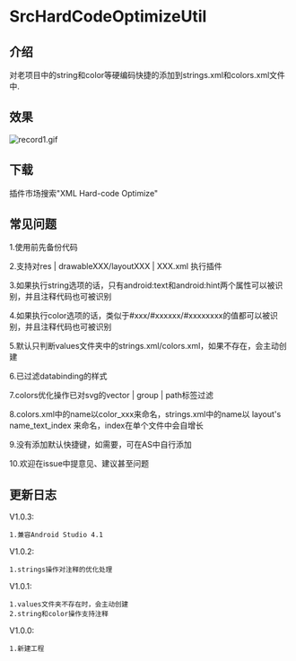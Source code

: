 # SrcHardCodeOptimizeUtil

## 介绍

对老项目中的string和color等硬编码快捷的添加到strings.xml和colors.xml文件中.

## 效果

![record1.gif](https://github.com/bauer-bao/SrcHardCodeOptimizeUtil/blob/master/screenshoots/record1.gif)

## 下载

插件市场搜索"XML Hard-code Optimize"

## 常见问题

1.使用前先备份代码

2.支持对res | drawableXXX/layoutXXX | XXX.xml 执行插件

3.如果执行string选项的话，只有android:text和android:hint两个属性可以被识别，并且注释代码也可被识别

4.如果执行color选项的话，类似于#xxx/#xxxxxx/#xxxxxxxx的值都可以被识别，并且注释代码也可被识别

5.默认只判断values文件夹中的strings.xml/colors.xml，如果不存在，会主动创建

6.已过滤databinding的样式

7.colors优化操作已对svg的vector | group | path标签过滤

8.colors.xml中的name以color_xxx来命名，strings.xml中的name以 layout's name_text_index 来命名，index在单个文件中会自增长

9.没有添加默认快捷键，如需要，可在AS中自行添加

10.欢迎在issue中提意见、建议甚至问题

## 更新日志

V1.0.3:
    
    1.兼容Android Studio 4.1

V1.0.2:
    
    1.strings操作对注释的优化处理

V1.0.1: 

    1.values文件夹不存在时，会主动创建
    2.string和color操作支持注释

V1.0.0: 

    1.新建工程
